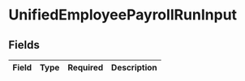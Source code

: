 # UnifiedEmployeePayrollRunInput


## Fields

| Field       | Type        | Required    | Description |
| ----------- | ----------- | ----------- | ----------- |